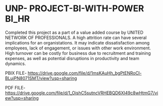 # UNP- PROJECT-BI-WITH-POWER BI_HR

Completed this project as a part of a value added course by UNITED NETWORK OF PROFESSIONALS. A high attrition rate can have several implications for an organistations. It may indicate dissatisfaction among employees, lack of engagement, or issues with other work environment. High turnover can be costly for business due to recruitment and training expenses, as well as potential disruptions in productivity and team dynamics.

PBIX FILE- https://drive.google.com/file/d/1msKAuHh_bgPtENRoCl-BLujPN8071SMT/view?usp=sharing

PDF FILE- https://drive.google.com/file/d/1_OishC5sutncVRHEBQD6XI49c8wHtmG7/view?usp=sharing
